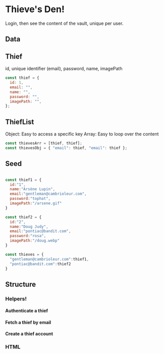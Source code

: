 # Thieve's Den!

Login, then see the content of the vault, unique per user.

## Data

## Thief

id, unique identifier (email), password, name, imagePath

```js
const thief = {
  id: 1,
  email: "",
  name: "",
  password: "",
  imagePath: "",
};
```

## ThiefList

Object: Easy to access a specific key
Array: Easy to loop over the content


```js
const thievesArr = [thief, thief];
const thievesObj = { "email": thief, "email": thief };
```

## Seed

```jsx

const thief1 = {
  id:"1",
  name:"Arsène Lupin",
  email:"gentleman@cambrioleur.com",
  password:"tophat",
  imagePath:"/arsene.gif"
}

const thief2 = {
  id:"2",
  name:"Doug Judy",
  email:"pontiac@bandit.com",
  password:"rosa",
  imagePath:"/doug.webp"
}

const thieves = {
  "gentleman@cambrioleur.com":thief1,
  "pontiac@bandit.com":thief2
}

```

## Structure

### Helpers!

#### Authenticate a thief

#### Fetch a thief by email

#### Create a thief account

### HTML
